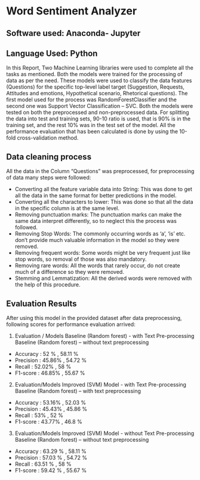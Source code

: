 # Word Sentiment Analyzer

## Software used: Anaconda- Jupyter                                                                            
## Language Used: Python

In this Report, Two Machine Learning libraries were used to complete all the tasks as mentioned. Both the models were trained for the processing of data as per the need. 
These models were used to classify the data features (Questions) for the specific top-level label target (Suggestion, Requests, Attitudes and emotions, Hypothetical scenario, Rhetorical questions). The first model used for the process was RandomForestClassifier and the second one was Support Vector Classification – SVC. Both the models were tested on both the preprocessed and non-preprocessed data.
For splitting the data into test and training sets, 90-10 ratio is used, that is 90% is in the training set, and the rest 10% was in the test set of the model.
All the performance evaluation that has been calculated is done by using the 10-fold cross-validation method.

## Data cleaning process

All the data in the Column “Questions” was preprocessed, for preprocessing of data many steps were followed:
* Converting all the feature variable data into String: This was done to get all the data in the same format for better predictions in the model.
* Converting all the characters to lower: This was done so that all the data in the specific column is at the same level.
* Removing punctuation marks: The punctuation marks can make the same data interpret differently, so to neglect this the process was followed.
* Removing Stop Words: The commonly occurring words as ‘a’, ‘is’ etc. don’t provide much valuable information in the model so they were removed.
* Removing frequent words: Some words might be very frequent just like stop words, so removal of those was also mandatory.
* Removing rare words: All the words that rarely occur, do not create much of a difference so they were removed.
* Stemming and Lemmatization: All the derived words were removed with the help of this procedure.

## Evaluation Results

After using this model in the provided dataset after data preprocessing, following scores for performance evaluation arrived:

1. Evaluation / Models	Baseline (Random forest) - with Text Pre-processing	Baseline (Random forest) – without text preprocessing
  * Accuracy :	52 % , 	58.11 %
  * Precision :	45.86% ,	54.72 %
  * Recall :	52.02% ,	58 %
  * F1-score :	46.85% ,	55.67 %


2. Evaluation/Models	Improved (SVM) Model - with Text Pre-processing	Baseline (Random forest) – with text preprocessing
  * Accuracy :	53.16% ,	52.03 %
  * Precision :	45.43% ,	45.86 %
  * Recall :	53% ,	52 %
  * F1-score :	43.77%	, 46.8 %


3. Evaluation/Models	Improved (SVM) Model - without Text Pre-processing	Baseline (Random forest) – without text preprocessing
  * Accuracy :	63.29 % ,	58.11 %
  * Precision :	57.03 % ,	54.72 %
  * Recall :	63.51 % ,	58 %
  * F1-score :	59.42 % ,	55.67 %
